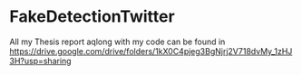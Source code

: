 # FakeDetectionTwitter
All my Thesis report aqlong with my code can be found in https://drive.google.com/drive/folders/1kX0C4pjeg3BgNjrj2V718dvMy_1zHJ3H?usp=sharing
